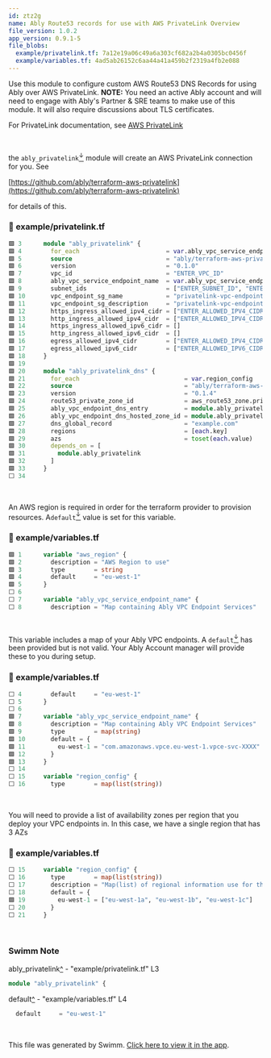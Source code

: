 ```yaml
---
id: ztz2g
name: Ably Route53 records for use with AWS PrivateLink Overview
file_version: 1.0.2
app_version: 0.9.1-5
file_blobs:
  example/privatelink.tf: 7a12e19a06c49a6a303cf682a2b4a0305bc0456f
  example/variables.tf: 4ad5ab26152c6aa44a41a459b2f2319a4fb2e088
---
```


Use this module to configure custom AWS Route53 DNS Records for using Ably over AWS PrivateLink. **NOTE:** You need an active Ably account and will need to engage with Ably's Partner & SRE teams to make use of this module. It will also require discussions about TLS certificates.

For PrivateLink documentation, see [AWS PrivateLink](https://aws.amazon.com/privatelink)

<br/>

the `ably_privatelink`[<sup id="1MxJ0U">↓</sup>](#f-1MxJ0U) module will create an AWS PrivateLink connection for you. See

[https://github.com/ably/terraform-aws-privatelink](https://github.com/ably/terraform-aws-privatelink)

for details of this.
<!-- NOTE-swimm-snippet: the lines below link your snippet to Swimm -->
### 📄 example/privatelink.tf
```tf
🟩 3      module "ably_privatelink" {
🟩 4        for_each                        = var.ably_vpc_service_endpoint_name
🟩 5        source                          = "ably/terraform-aws-privatelink"
🟩 6        version                         = "0.1.0"
🟩 7        vpc_id                          = "ENTER_VPC_ID"
🟩 8        ably_vpc_service_endpoint_name  = var.ably_vpc_service_endpoint_name[each.key]
🟩 9        subnet_ids                      = ["ENTER_SUBNET_ID", "ENTER_SUBNET_ID", "ENTER_SUBNET_ID"]
🟩 10       vpc_endpoint_sg_name            = "privatelink-vpc-endpoint"
🟩 11       vpc_endpoint_sg_description     = "privatelink-vpc-endpoint"
🟩 12       https_ingress_allowed_ipv4_cidr = ["ENTER_ALLOWED_IPV4_CIDR"]
🟩 13       http_ingress_allowed_ipv4_cidr  = ["ENTER_ALLOWED_IPV4_CIDR"]
🟩 14       https_ingress_allowed_ipv6_cidr = []
🟩 15       http_ingress_allowed_ipv6_cidr  = []
🟩 16       egress_allowed_ipv4_cidr        = ["ENTER_ALLOWED_IPV4_CIDR"]
🟩 17       egress_allowed_ipv6_cidr        = ["ENTER_ALLOWED_IPV6_CIDR"]
🟩 18     }
🟩 19     
🟩 20     module "ably_privatelink_dns" {
🟩 21       for_each                             = var.region_config
🟩 22       source                               = "ably/terraform-aws-privatelink-dns"
🟩 23       version                              = "0.1.4"
🟩 24       route53_private_zone_id              = aws_route53_zone.private.id
🟩 25       ably_vpc_endpoint_dns_entry          = module.ably_privatelink[each.key].vpc_endpoint_dns_name
🟩 26       ably_vpc_endpoint_dns_hosted_zone_id = module.ably_privatelink[each.key].vpc_endpoint_dns_hosted_zone_id
🟩 27       dns_global_record                    = "example.com"
🟩 28       regions                              = [each.key]
🟩 29       azs                                  = toset(each.value)
🟩 30       depends_on = [
🟩 31         module.ably_privatelink
🟩 32       ]
🟩 33     }
⬜ 34     
```

<br/>

An AWS region is required in order for the terraform provider to provision resources. A`default`[<sup id="Z2pUKis">↓</sup>](#f-Z2pUKis) value is set for this variable.
<!-- NOTE-swimm-snippet: the lines below link your snippet to Swimm -->
### 📄 example/variables.tf
```tf
🟩 1      variable "aws_region" {
🟩 2        description = "AWS Region to use"
🟩 3        type        = string
🟩 4        default     = "eu-west-1"
🟩 5      }
⬜ 6      
⬜ 7      variable "ably_vpc_service_endpoint_name" {
⬜ 8        description = "Map containing Ably VPC Endpoint Services"
```

<br/>

This variable includes a map of your Ably VPC endpoints. A `default`[<sup id="Z2pUKis">↓</sup>](#f-Z2pUKis) has been provided but is not valid. Your Ably Account manager will provide these to you during setup.
<!-- NOTE-swimm-snippet: the lines below link your snippet to Swimm -->
### 📄 example/variables.tf
```tf
⬜ 4        default     = "eu-west-1"
⬜ 5      }
⬜ 6      
🟩 7      variable "ably_vpc_service_endpoint_name" {
🟩 8        description = "Map containing Ably VPC Endpoint Services"
🟩 9        type        = map(string)
🟩 10       default = {
🟩 11         eu-west-1 = "com.amazonaws.vpce.eu-west-1.vpce-svc-XXXX"
🟩 12       }
🟩 13     }
⬜ 14     
⬜ 15     variable "region_config" {
⬜ 16       type        = map(list(string))
```

<br/>

You will need to provide a list of availability zones per region that you deploy your VPC endpoints in. In this case, we have a single region that has 3 AZs
<!-- NOTE-swimm-snippet: the lines below link your snippet to Swimm -->
### 📄 example/variables.tf
```tf
⬜ 15     variable "region_config" {
⬜ 16       type        = map(list(string))
⬜ 17       description = "Map(list) of regional information use for the privatelink dns module"
⬜ 18       default = {
🟩 19         eu-west-1 = ["eu-west-1a", "eu-west-1b", "eu-west-1c"]
⬜ 20       }
⬜ 21     }
```

<br/>

<!-- THIS IS AN AUTOGENERATED SECTION. DO NOT EDIT THIS SECTION DIRECTLY -->
### Swimm Note

<span id="f-1MxJ0U">ably_privatelink</span>[^](#1MxJ0U) - "example/privatelink.tf" L3
```tf
module "ably_privatelink" {
```

<span id="f-Z2pUKis">default</span>[^](#Z2pUKis) - "example/variables.tf" L4
```tf
  default     = "eu-west-1"
```

<br/>

This file was generated by Swimm. [Click here to view it in the app](https://app.swimm.io/repos/Z2l0aHViJTNBJTNBdGVycmFmb3JtLWF3cy1wcml2YXRlbGluay1kbnMlM0ElM0FncmFoYW0tcnVzc2VsbA==/docs/ztz2g).